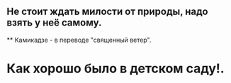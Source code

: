 ## Не стоит ждать милости от природы, надо взять у неё самому.

** Камикадзе - в переводе "священный ветер".

# Как хорошо было в детском саду!.